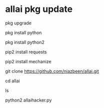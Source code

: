 # allai  pkg update

pkg upgrade

pkg install python

pkg install python2

pip2 install requests

pip2 install mechanize

git clone https://github.com/niazbeen/allai.git

cd allai

ls

python2 allaihacker.py

